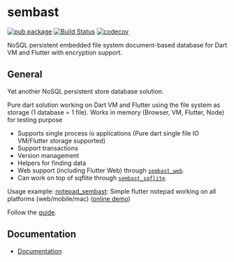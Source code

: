 # sembast

[![pub package](https://img.shields.io/pub/v/sembast.svg)](https://pub.dartlang.org/packages/sembast)
[![Build Status](https://travis-ci.org/tekartik/sembast.dart.svg?branch=master)](https://travis-ci.org/tekartik/sembast.dart)
[![codecov](https://codecov.io/gh/tekartik/sembast.dart/branch/master/graph/badge.svg)](https://codecov.io/gh/tekartik/sembast.dart)

NoSQL persistent embedded file system document-based database for Dart VM and Flutter with encryption support.

## General

Yet another NoSQL persistent store database solution.

Pure dart solution working on Dart VM and Flutter using the file system as storage (1 database = 1 file). Works in
memory (Browser, VM, Flutter, Node) for testing purpose

* Supports single process io applications (Pure dart single file IO VM/Flutter storage supported)
* Support transactions
* Version management
* Helpers for finding data
* Web support (including Flutter Web) through [`sembast_web`](https://pub.dev/packages/sembast_web).
* Can work on top of sqflite through [`sembast_sqflite`](https://pub.dev/packages/sembast_sqflite).

Usage example: [notepad_sembast](https://github.com/alextekartik/flutter_app_example/tree/master/notepad_sembast): Simple flutter notepad working on all platforms (web/mobile/mac)
 ([online demo](https://alextekartik.github.io/flutter_app_example/notepad_sembast/))

Follow the [guide](https://github.com/tekartik/sembast.dart/blob/master/sembast/doc/guide.md).

## Documentation

* [Documentation](https://github.com/tekartik/sembast.dart/blob/master/sembast/README.md)
